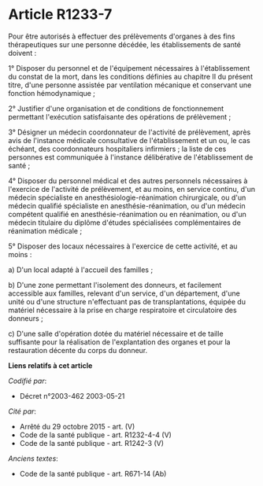 # Article R1233-7

Pour être autorisés à effectuer des prélèvements d'organes à des fins thérapeutiques sur une personne décédée, les
établissements de santé doivent :

1° Disposer du personnel et de l'équipement nécessaires à l'établissement du constat de la mort, dans les conditions définies
au chapitre II du présent titre, d'une personne assistée par ventilation mécanique et conservant une fonction hémodynamique ;

2° Justifier d'une organisation et de conditions de fonctionnement permettant l'exécution satisfaisante des opérations de
prélèvement ;

3° Désigner un médecin coordonnateur de l'activité de prélèvement, après avis de l'instance médicale consultative de
l'établissement et un ou, le cas échéant, des coordonnateurs hospitaliers infirmiers ; la liste de ces personnes est
communiquée à l'instance délibérative de l'établissement de santé ;

4° Disposer du personnel médical et des autres personnels nécessaires à l'exercice de l'activité de prélèvement, et au moins,
en service continu, d'un médecin spécialiste en anesthésiologie-réanimation chirurgicale, ou d'un médecin qualifié
spécialiste en anesthésie-réanimation, ou d'un médecin compétent qualifié en anesthésie-réanimation ou en réanimation, ou
d'un médecin titulaire du diplôme d'études spécialisées complémentaires de réanimation médicale ;

5° Disposer des locaux nécessaires à l'exercice de cette activité, et au moins :

a) D'un local adapté à l'accueil des familles ;

b) D'une zone permettant l'isolement des donneurs, et facilement accessible aux familles, relevant d'un service, d'un
département, d'une unité ou d'une structure n'effectuant pas de transplantations, équipée du matériel nécessaire à la prise
en charge respiratoire et circulatoire des donneurs ;

c) D'une salle d'opération dotée du matériel nécessaire et de taille suffisante pour la réalisation de l'explantation des
organes et pour la restauration décente du corps du donneur.

**Liens relatifs à cet article**

_Codifié par_:

  - Décret n°2003-462 2003-05-21

_Cité par_:

  - Arrêté du 29 octobre 2015 - art. (V)
  - Code de la santé publique - art. R1232-4-4 (V)
  - Code de la santé publique - art. R1242-3 (V)

_Anciens textes_:

  - Code de la santé publique - art. R671-14 (Ab)
